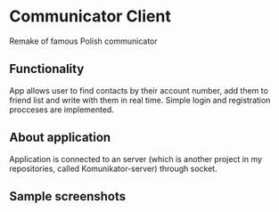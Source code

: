 # Communicator Client

Remake of famous Polish communicator

## Functionality
App allows user to find contacts by their account number, add them to friend list and write with them in real time. Simple login and registration procceses are implemented.

## About application
Application is connected to an server (which is another project in my repositories, called Komunikator-server) through socket.

## Sample screenshots
